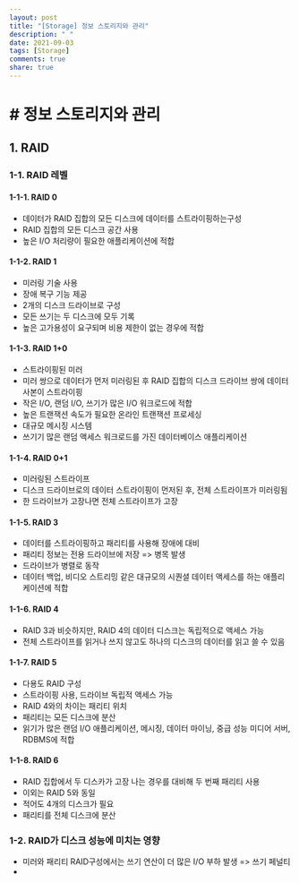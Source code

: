 ```yaml
---
layout: post
title: "[Storage] 정보 스토리지와 관리"
description: " "
date: 2021-09-03
tags: [Storage]
comments: true
share: true
---
```


# # 정보 스토리지와 관리

## 1. RAID

### 1-1. RAID 레벨

#### 1-1-1. RAID 0

- 데이터가 RAID 집합의 모든 디스크에 데이터를 스트라이핑하는구성
- RAID 집합의 모든 디스크 공간 사용
- 높은 I/O 처리량이 필요한 애플리케이션에 적합

#### 1-1-2. RAID 1

- 미러링 기술 사용
- 장애 복구 기능 제공
- 2개의 디스크 드라이브로 구성
- 모든 쓰기는 두 디스크에 모두 기록
- 높은 고가용성이 요구되며 비용 제한이 없는 경우에 적합

#### 1-1-3. RAID 1+0

- 스트라이핑된 미러
- 미러 쌍으로 데이터가 먼저 미러링된 후 RAID 집합의 디스크 드라이브 쌍에 데이터 사본이 스트라이핑
- 작은 I/O, 랜덤 I/O, 쓰기가 많은 I/O 워크로드에 적합
- 높은 트랜잭션 속도가 필요한 온라인 트랜잭션 프로세싱
- 대규모 메시징 시스템
- 쓰기기 많은 랜덤 액세스 워크로드를 가진 데이터베이스 애플리케이션

#### 1-1-4. RAID 0+1

- 미러링된 스트라이프
- 디스크 드라이브로의 데이터 스트라이핑이 먼저된 후, 전체 스트라이프가 미러링됨
- 한 드라이브가 고장나면 전체 스트라이프가 고장

#### 1-1-5. RAID 3

- 데이터를 스트라이핑하고 패리티를 사용해 장애에 대비
- 패리티 정보는 전용 드라이브에 저장 => 병목 발생
- 드라이브가 병렬로 동작
- 데이터 백업, 비디오 스트리밍 같은 대규모의 시퀀셜 데이터 액세스를 하는 애플리케이션에 적합

#### 1-1-6. RAID 4

- RAID 3과 비슷하지만, RAID 4의 데이터 디스크는 독립적으로 액세스 가능
- 전체 스트라이프를 읽거나 쓰지 않고도 하나의 디스크의 데이터를 읽고 쓸 수 있음

#### 1-1-7. RAID 5

- 다용도 RAID 구성
- 스트라이핑 사용, 드라이브 독립적 액세스 가능
- RAID 4와의 차이는 패리티 위치
- 패리티는 모든 디스크에 분산
- 읽기가 많은 랜덤 I/O 애플리케이션, 메시징, 데이터 마이닝, 중급 성능 미디어 서버, RDBMS에 적합

#### 1-1-8. RAID 6

- RAID 집합에서 두 디스카가 고장 나는 경우를 대비해 두 번째 패리티 사용
- 이외는 RAID 5와 동일
- 적어도 4개의 디스크가 필요
- 패리티를 전체 디스크에 분산



### 1-2. RAID가 디스크 성능에 미치는 영향

- 미러와 패리티 RAID구성에서는 쓰기 연산이 더 많은 I/O 부하 발생 => 쓰기 페널티
- 